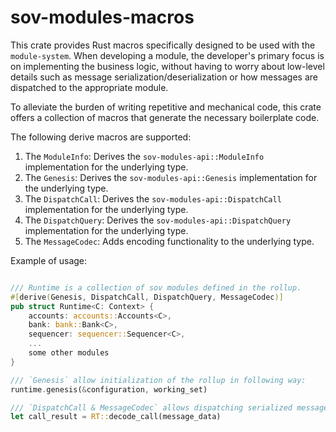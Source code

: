 # sov-modules-macros

This crate provides Rust macros specifically designed to be used with the `module-system`. When developing a module, the  developer's primary focus is on implementing the business logic, without having to worry about low-level details such as message serialization/deserialization or how messages are dispatched to the appropriate module.

To alleviate the burden of writing repetitive and mechanical code, this crate offers a collection of macros that generate the necessary boilerplate code. 

The following derive macros are supported:

1. The `ModuleInfo`: Derives the `sov-modules-api::ModuleInfo` implementation for the underlying type. 
1. The `Genesis`: Derives the `sov-modules-api::Genesis` implementation for the underlying type.
1. The `DispatchCall`: Derives the `sov-modules-api::DispatchCall` implementation for the underlying type.
1. The `DispatchQuery`: Derives the `sov-modules-api::DispatchQuery` implementation for the underlying type.
1. The `MessageCodec`: Adds encoding functionality to the underlying type.

Example of usage:

```rust

/// Runtime is a collection of sov modules defined in the rollup.
#[derive(Genesis, DispatchCall, DispatchQuery, MessageCodec)]
pub struct Runtime<C: Context> {
    accounts: accounts::Accounts<C>,
    bank: bank::Bank<C>,
    sequencer: sequencer::Sequencer<C>,    
    ...
    some other modules
}

/// `Genesis` allow initialization of the rollup in following way:
runtime.genesis(&configuration, working_set)

/// `DispatchCall & MessageCodec` allows dispatching serialized messages to the appropriate module.
let call_result = RT::decode_call(message_data)

```

